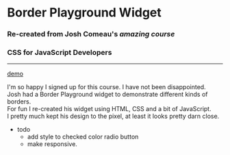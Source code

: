# Border Playground Widget

### Re-created from Josh Comeau's _amazing course_

### CSS for JavaScript Developers

---

[demo](https://betsystevens.github.io/borderPlayground/)

I'm so happy I signed up for this course. I have not been disappointed.  
Josh had a Border Playground widget to demonstrate different kinds of borders.  
For fun I re-created his widget using HTML, CSS and a bit of JavaScript.  
I pretty much kept his design to the pixel, at least it looks pretty darn close.

- todo
  - add style to checked color radio button
  - make responsive.
